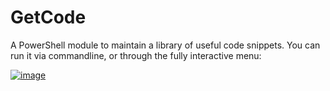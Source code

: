 # GetCode
A PowerShell module to maintain a library of useful code snippets.
You can run it via commandline, or through the fully interactive menu:

[![image](https://github.com/user-attachments/assets/cc6dbc54-38c5-45ab-8856-2bf4d237dbf3)](https://github.com/Schvenn/GetCode/blob/main/screenshots/Main%20Menu.png)
